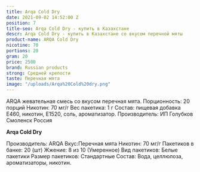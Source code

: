 ```yaml
---
title: Arqa Cold Dry
date: 2021-09-02 14:52:00 Z
position: 7
title-seo: Arqa Cold Dry - купить в Казахстане
descr: Arqa Cold Dry - купить в Казахстане со вкусом перечной мяты
product-name: ARQA Cold Dry
nicotine: 70
portions: 20
gram: 20
price: 2500
brand: Russian products
strong: Средней крепости
taste: Перечная мята
image: "/uploads/Arqa%20Cold%20dry.png"
---
```


ARQA жевательная смесь со вкусом перечная мята. Порционность: 20 порций Никотин: 70 мг/г Вес пакетика: 1 г Состав: пищевая добавка E460, никотин, E1520, соль, ароматизатор. Производитель: ИП Голубков Смоленск Россия

**Arqa Cold Dry**

Производитель: ARQA Вкус:Перечная мята Никотин: 70 мг/г Пакетиков в банке: 20 (шт) Жжение: 8 из 10 (Умеренное) Вид пакетиков: Белые пакетики Размер пакетиков: Стандартные Состав: Вода, целлюлоза, ароматизаторы, никотин.